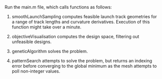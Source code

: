Run the main.m file, which calls functions as follows:

1. smoothLaunchSampling computes feasible launch track geometries for a range of track lengths and curvature derivatives. Execution of this function might take over a minute.

2. objectiveVisualisation computes the design space, filtering out unfeasible designs.

3. geneticAlgorithm solves the problem.

4. patternSearch attempts to solve the problem, but returns an indexing error before converging to the global minimum as the mesh attempts to poll non-integer values.
